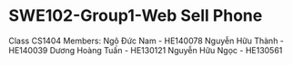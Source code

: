 # SWE102-Group1-Web Sell Phone
Class CS1404
Members:
Ngô Đức Nam - HE140078
Nguyễn Hữu Thành - HE140039
Dương	Hoàng	Tuấn - HE130121
Nguyễn Hữu Ngọc - HE130561
